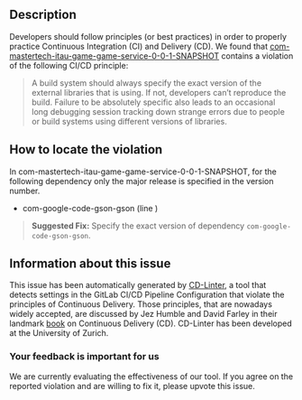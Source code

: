 
## Description
Developers should follow principles (or best practices) in order to properly practice Continuous Integration (CI) and Delivery (CD).
We found that [com-mastertech-itau-game-game-service-0-0-1-SNAPSHOT](https://gitlab.com/michelsantos10/game-service/blob/master/.gitlab-ci.yml) contains a violation of the following CI/CD principle:

> A build system should always specify the exact version of the external libraries that is using.
If not, developers can’t reproduce the build. Failure to be absolutely specific also leads to an occasional long debugging session tracking down strange errors due to people or build systems using different versions of libraries.

## How to locate the violation

In com-mastertech-itau-game-game-service-0-0-1-SNAPSHOT, for the following dependency only the major release is specified in the version number.

* com-google-code-gson-gson (line )

> **Suggested Fix:** Specify the exact version of dependency `com-google-code-gson-gson`.

## Information about this issue

This issue has been automatically generated by [CD-Linter](https://gitlab.com/Jancso/configuration-analytics), a tool that detects settings in the GitLab CI/CD Pipeline Configuration that violate the principles of Continuous Delivery. Those principles, that are nowadays widely accepted, are discussed by Jez Humble and David Farley in their landmark [book](https://www.oreilly.com/library/view/continuous-delivery-reliable/9780321670250/) on Continuous Delivery (CD). CD-Linter has been developed at the University of Zurich.

### Your feedback is important for us
We are currently evaluating the effectiveness of our tool. If you agree on the reported violation and are willing to fix it, please upvote this issue.